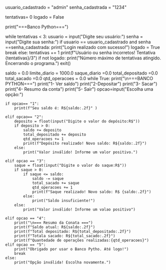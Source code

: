 usuario_cadastrado = "admin"
senha_cadastrada = "1234"

tentativas= 0
logado = False 

print("===Banco Python===")

while tentativas < 3:
    usuario = input("Digite seu usuário:")
    senha = input("Digite sua senha:")
    if usuario == usuario_cadastrado and senha ==senha_cadastrada:
        print("Login realizado com sucesso!")
        logado = True
        break
    else:
        tentativas += 1
        print(f"Usuário ou senha incorretos! Tentativa {tentativas}/3")
if not logado:
        print("Número máximo de tentativas atingido. Encerrando o programa.")
        exit()

saldo = 0.0
limite_diario = 1000.0
saque_diario =0.0
total_depositado =0.0
total_sacado =0.0
qtd_operacoes = 0.0
while True:
    print("\n===BANCO PYTHON===")
    print("1- Ver saldo")
    print("2-Depositar")
    print("3- Sacar")
    print("4- Resumo da conta")
    print("5- Sair")
    opcao=input("Escolha uma opção:")

    if opcao== "1":
        print(f"Seu saldo é: R${saldo:.2f}" )

    elif opcao== "2":
        deposito = float(input("Digite o valor do depósito:R$"))
        if deposito > 0:
            saldo += deposito
            total_depositado += deposito
            qtd_operacoes += 1
            print(f"Depósito realizado! Novo saldo: R${saldo:.2f}")
        else:
            print("Valor inválido! Informe um valor positivo.")

    elif opcao == "3":
        saque = float(input("Digite o valor do saque:R$"))
        if saque > 0:
            if saque <= saldo:
                saldo -= saque
                total_sacado += saque
                qtd_operacoes += 1
                print(f"Saque realizado! Novo saldo: R$ {saldo:.2f}")
            else:
                print("Saldo insuficiente!")
        else:
            print("Valor inválido! Informe um valao positivo")

    elif opcao == "4":
        print("\n=== Resumo da Conata ===")
        print(f"Saldo atual: R${saldo:.2f}")
        print(f"Total depositado: R${total_depositado:.2f}")
        print(f"Totala sacado: R${total_sacado:.2f}")
        print(f"Quantedade de operações realizadas:{qtd_operacoes}")
    elif opcao == "5":
        print("Obrigado por usar o Banco Pytho. Até logo!")
        break
    else:
        print("Opção inválida! Escolha novamente.")
